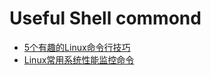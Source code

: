 # Useful Shell commond
- [5个有趣的Linux命令行技巧](http://linux.cn/article-5485-weibo.html)
- [Linux常用系统性能监控命令](http://www.kuqin.com/shuoit/20150608/346478.html)
